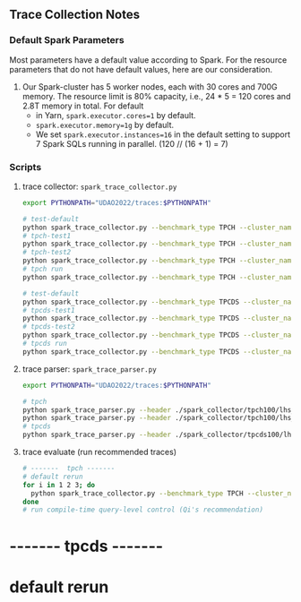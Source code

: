 Trace Collection Notes
---

### Default Spark Parameters

Most parameters have a default value according to Spark. For the resource parameters that do not have default values, here are our consideration.

1. Our Spark-cluster has 5 worker nodes, each with 30 cores and 700G memory. The resource limit is 80% capacity, i.e., 24 * 5 = 120 cores and 2.8T memory in total. For default
   - in Yarn, `spark.executor.cores=1` by default.
   - `spark.executor.memory=1g` by default.
   - We set `spark.executor.instances=16` in the default setting to support 7 Spark SQLs running in parallel. (120 // (16 + 1) = 7)


### Scripts

1. trace collector: `spark_trace_collector.py`
   ```bash
   export PYTHONPATH="UDAO2022/traces:$PYTHONPATH"

   # test-default
   python spark_trace_collector.py --benchmark_type TPCH --cluster_name HEX1 --n_processes 16 --cluster_cores 120 --default
   # tpch-test1
   python spark_trace_collector.py --benchmark_type TPCH --cluster_name HEX1 --n_data_per_template 2 --n_processes 16 --cluster_cores 120  --debug
   # tpch-test2
   python spark_trace_collector.py --benchmark_type TPCH --cluster_name HEX1 --n_data_per_template 2 --n_processes 16 --cluster_cores 120
   # tpch run
   python spark_trace_collector.py --benchmark_type TPCH --cluster_name HEX1 --n_data_per_template 2273 --n_processes 16 --cluster_cores 120

   # test-default
   python spark_trace_collector.py --benchmark_type TPCDS --cluster_name HEX2 --n_processes 16 --cluster_cores 120 --default
   # tpcds-test1
   python spark_trace_collector.py --benchmark_type TPCDS --cluster_name HEX2 --n_data_per_template 2 --n_processes 16 --cluster_cores 120  --debug
   # tpcds-test2
   python spark_trace_collector.py --benchmark_type TPCDS --cluster_name HEX2 --n_data_per_template 2 --n_processes 16 --cluster_cores 120
   # tpcds run
   python spark_trace_collector.py --benchmark_type TPCDS --cluster_name HEX2 --n_data_per_template 490 --n_processes 16 --cluster_cores 120
   ```

2. trace parser: `spark_trace_parser.py`
   ```bash
   export PYTHONPATH="UDAO2022/traces:$PYTHONPATH"

   # tpch
   python spark_trace_parser.py --header ./spark_collector/tpch100/lhs_22x2273 --benchmark_type TPCH --scale_factor 100 --n_processes 16 --upto 2273
   python spark_trace_parser.py --header ./spark_collector/tpch100/lhs_22x2273 --benchmark_type TPCH --scale_factor 100 --n_processes 16 --upto 20
   # tpcds
   python spark_trace_parser.py --header ./spark_collector/tpcds100/lhs_102x490 --benchmark_type TPCDS --scale_factor 100 --n_processes 16 --upto 490
   ```

3. trace evaluate (run recommended traces)
   ```bash
   # -------  tpch -------
   # default rerun
   for i in 1 2 3; do
     python spark_trace_collector.py --benchmark_type TPCH --cluster_name HEX1 --n_processes 16 --cluster_cores 120 --trace_header evaluations
   done
   # run compile-time query-level control (Qi's recommendation)


  # -------  tpcds -------
  # default rerun


   ```
